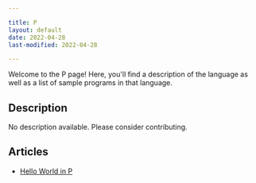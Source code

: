 ```yaml
---

title: P
layout: default
date: 2022-04-28
last-modified: 2022-04-28

---
```


Welcome to the P page! Here, you'll find a description of the language as well as a list of sample programs in that language.

## Description

No description available. Please consider contributing.

## Articles

- [Hello World in P](https://sampleprograms.io/projects/hello-world/p)